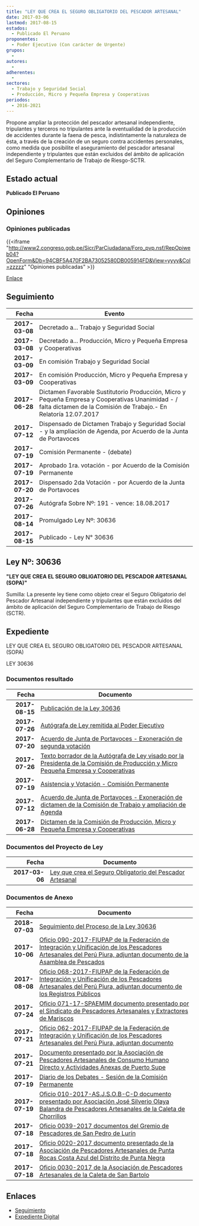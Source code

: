 ```yaml
---
title: "LEY QUE CREA EL SEGURO OBLIGATORIO DEL PESCADOR ARTESANAL"
date: 2017-03-06
lastmod: 2017-08-15
estados: 
  - Publicado El Peruano
proponentes: 
  - Poder Ejecutivo (Con carácter de Urgente)
grupos: 
  - 
autores: 
  - 
adherentes: 
  - 
sectores: 
  - Trabajo y Seguridad Social
  - Producción, Micro y Pequeña Empresa y Cooperativas
periodos: 
  - 2016-2021
---
```


Propone ampliar la protección del pescador artesanal independiente, tripulantes y terceros no tripulantes ante la eventualidad de la producción de accidentes durante la faena de pesca, indistintamente la naturaleza de ésta, a través de la creación de un seguro contra accidentes personales, como medida que posibilite el aseguramiento del pescador artesanal independiente y tripulantes que están excluidos del ámbito de aplicación del Seguro Complementario de Trabajo de Riesgo-SCTR.


## Estado actual

**Publicado El Peruano**

## Opiniones

### Opiniones publicadas

{{<iframe "http://www2.congreso.gob.pe/Sicr/ParCiudadana/Foro_pvp.nsf/RepOpiweb04?OpenForm&Db=94CBF5A470F2BA73052580DB005914FD&View=yyyy&Col=zzzzz" "Opiniones publicadas" >}}

[Enlace](http://www2.congreso.gob.pe/Sicr/ParCiudadana/Foro_pvp.nsf/RepOpiweb04?OpenForm&Db=94CBF5A470F2BA73052580DB005914FD&View=yyyy&Col=zzzzz)

## Seguimiento

| Fecha | Evento |
|------:|--------|
| **2017-03-08** | Decretado a... Trabajo y Seguridad Social|
| **2017-03-08** | Decretado a... Producción, Micro y Pequeña Empresa y Cooperativas|
| **2017-03-09** | En comisión Trabajo y Seguridad Social|
| **2017-03-09** | En comisión Producción, Micro y Pequeña Empresa y Cooperativas|
| **2017-06-28** | Dictamen Favorable Sustitutorio Producción, Micro y Pequeña Empresa y Cooperativas Unanimidad - / falta dictamen de la Comisión de Trabajo.- En Relatoría 12.07.2017|
| **2017-07-12** | Dispensado de Dictamen Trabajo y Seguridad Social - y la ampliación de Agenda, por Acuerdo de la Junta de Portavoces|
| **2017-07-19** | Comisión Permanente - (debate)|
| **2017-07-19** | Aprobado 1ra. votación - por Acuerdo de la Comisión Permanente|
| **2017-07-20** | Dispensado 2da Votación - por Acuerdo de la Junta de Portavoces|
| **2017-07-26** | Autógrafa Sobre Nº: 191 - vence: 18.08.2017|
| **2017-08-14** | Promulgado Ley Nº: 30636|
| **2017-08-15** | Publicado - Ley N° 30636|

## Ley Nº: 30636

**"LEY QUE CREA EL SEGURO OBLIGATORIO DEL PESCADOR ARTESANAL (SOPA)"**

Sumilla: La presente ley tiene como objeto crear el Seguro Obligatorio del Pescador Artesanal independiente y tripulantes que están excluidos del ámbito de aplicación del Seguro Complementario de Trabajo de Riesgo (SCTR).


## Expediente

LEY QUE CREA EL SEGURO OBLIGATORIO DEL PESCADOR ARTESANAL (SOPA)

LEY 30636


### Documentos resultado

| Fecha | Documento |
|------:|--------|
| **2017-08-15** | [Publicación de la Ley 30636](http://www.leyes.congreso.gob.pe/Documentos/2016_2021/ADLP/Normas_Legales/30636-LEY.pdf) |
| **2017-07-26** | [Autógrafa de Ley remitida al Poder Ejecutivo](http://www.leyes.congreso.gob.pe/Documentos/2016_2021/ADLP/Texto_Aprobado/AU0101420170726.pdf) |
| **2017-07-20** | [Acuerdo de Junta de Portavoces - Exoneración de segunda votación](http://www.leyes.congreso.gob.pe/Documentos/2016_2021/Acuerdos/Junta_Portavoces/AJP0101420170720.pdf) |
| **2017-07-26** | [Texto borrador de la Autógrafa de Ley visado por la Presidenta de la Comisión de Producción y Micro Pequeña Empresa y Cooperativas](http://www.leyes.congreso.gob.pe/Documentos/2016_2021/Texto_Borrador_de_Autografa/BAU0101420170726.pdf) |
| **2017-07-19** | [Asistencia y Votación - Comisión Permanente](http://www.leyes.congreso.gob.pe/Documentos/2016_2021/Asistencia_y_Votacion/Proyectos_de_Ley/AVCP0101420170719.pdf) |
| **2017-07-12** | [Acuerdo de Junta de Portavoces - Exoneración de dictamen de la Comisión de Trabajo y ampliación de Agenda](http://www.leyes.congreso.gob.pe/Documentos/2016_2021/Acuerdos/Junta_Portavoces/AJP0101420170712.pdf) |
| **2017-06-28** | [Dictamen de la Comisión de Producción, Micro y Pequeña Empresa y Cooperativas](http://www.leyes.congreso.gob.pe/Documentos/2016_2021/Dictamenes/Proyectos_de_Ley/01014DC18MAY20170628..pdf) |

### Documentos del Proyecto de Ley

| Fecha | Documento |
|------:|--------|
| **2017-03-06** | [Ley que crea el Seguro Obligatorio del Pescador Artesanal](http://www.leyes.congreso.gob.pe/Documentos/2016_2021/Proyectos_de_Ley_y_de_Resoluciones_Legislativas/PL0101420170306..pdf) |

### Documentos de Anexo

| Fecha | Documento |
|------:|--------|
| **2018-07-03** | [Seguimiento del Proceso de la Ley 30636](http://www.leyes.congreso.gob.pe/Documentos/2016_2021/Seguimiento_de_Proyectos_de_Ley/01014PL20180703.pdf) |
| **2017-10-06** | [Oficio 090-2017-FIUPAP de la Federación de Integración y Unificación de los Pescadores Artesanales del Perú Piura, adjuntan documento de la Asamblea de Pescados](http://www.leyes.congreso.gob.pe/Documentos/2016_2021/Oficios/Otras_Instituciones/OFICIO-090-2017-FIUPAP.pdf) |
| **2017-08-08** | [Oficio 068-2017-FIUPAP de la Federación de Integración y Unificación de los Pescadores Artesanales del Perú Piura, adjuntan documento de los Registros Públicos](http://www.leyes.congreso.gob.pe/Documentos/2016_2021/Oficios/Otras_Instituciones/OFICIO-068-2017-FIUPAP.pdf) |
| **2017-07-24** | [Oficio 071-17-SPAEMIM documento presentado por el Sindicato de Pescadores Artesanales y Extractores de Mariscos](http://www.leyes.congreso.gob.pe/Documentos/2016_2021/Oficios/Otras_Instituciones/OFICIO-071-17-SPAEMIM.pdf) |
| **2017-07-21** | [Oficio 062-2017-FIUPAP de la Federación de Integración y Unificación de los Pescadores Artesanales del Perú Piura, adjuntan documento](http://www.leyes.congreso.gob.pe/Documentos/2016_2021/Oficios/Otras_Instituciones/OFICIO-062-2017-FIUPAP.pdf) |
| **2017-07-21** | [Documento presentado por la Asociación de Pescadores Artesanales de Consumo Humano Directo y Actividades Anexas de Puerto Supe](http://www.leyes.congreso.gob.pe/Documentos/2016_2021/Oficios/Otras_Instituciones/DOCUMENTO-01014.pdf) |
| **2017-07-19** | [Diario de los Debates - Sesión de la Comisión Permanente](http://www2.congreso.gob.pe/Sicr/DiarioDebates/Publicad.nsf/SesionesPleno/05256D6E0073DFE905258163000BD65B/$FILE/PER-2016-14.pdf) |
| **2017-07-19** | [Oficio 010-2017-AS.J.S.O.B-C-D documento presentado por Asociación José Silverio Olaya Balandra de Pescadores Artesanales de la Caleta de Chorrillos](http://www.leyes.congreso.gob.pe/Documentos/2016_2021/Oficios/Otras_Instituciones/OFICIO-010-2017-AS.J.S.O.B.-C-D.pdf) |
| **2017-07-18** | [Oficio 0039-2017 documentos del Gremio de Pescadores de San Pedro de Lurín](http://www.leyes.congreso.gob.pe/Documentos/2016_2021/Oficios/Otras_Instituciones/OFICIO-0039-2017.pdf) |
| **2017-07-18** | [Oficio 0020-2017 documento presentado de la Asociación de Pescadores Artesanales de Punta Rocas Costa Azul del Distrito de Punta Negra](http://www.leyes.congreso.gob.pe/Documentos/2016_2021/Oficios/Otras_Instituciones/OFICIO-0020-2017.pdf) |
| **2017-07-18** | [Oficio 0030-2017 de la Asociación de Pescadores Artesanales de la Caleta de San Bartolo](http://www.leyes.congreso.gob.pe/Documentos/2016_2021/Oficios/Otras_Instituciones/OFICIO-0030-2017.pdf) |

## Enlaces 

- [Seguimiento](http://www2.congreso.gob.pe/Sicr/TraDocEstProc/CLProLey2016.nsf/f7fff46988ca05b1052578e100829cc7/54dfa80bfadbc3ac052580db0056c2e5?OpenDocument)
- [Expediente Digital](http://www2.congreso.gob.pehttp://www2.congreso.gob.pe/Sicr/TraDocEstProc/CLProLey2016.nsf/f7fff46988ca05b1052578e100829cc7/54dfa80bfadbc3ac052580db0056c2e5?OpenDocument&Click=05257FB7005EB655.eb71d0cf91d8294e05256cdf006b5706/$Body/0.1C6C)
